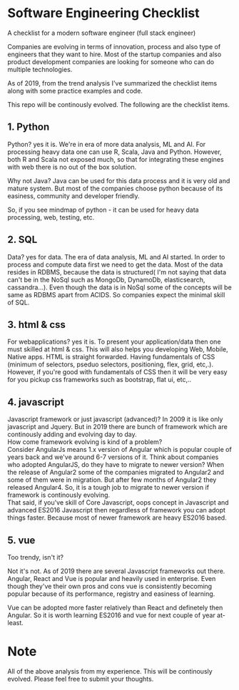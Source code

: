 # Software Engineering Checklist
A checklist for a modern software engineer (full stack engineer)

Companies are evolving in terms of innovation, process and also type of engineers that they want to hire. Most of the startup companies and also product development companies are looking for someone who can do multiple technologies.

As of 2019, from the trend analysis I've summarized the checklist items along with some practice examples and code.

This repo will be continously evolved. The following are the checklist items.

## 1. Python
Python? yes it is. We're in era of more data analysis, ML and AI. For processing heavy data one can use R, Scala, Java and Python. However, both R and Scala not exposed much, so that for integrating these engines with web there is no out of the box solution.

Why not Java?
Java can be used for this data process and it is very old and mature system. But most of the companies choose python because of its easiness, community and developer friendly.

So, if you see mindmap of python - it can be used for heavy data processing, web, testing, etc.

## 2. SQL
Data? yes for data. The era of data analysis, ML and AI started. In order to process and compute data first we need to get the data. Most of the data resides in RDBMS, because the data is structured( I'm not saying that data can't be in the NoSql such as MongoDb, DynamoDb, elasticsearch, cassandra...). Even though the data is in NoSql some of the concepts will be same as RDBMS apart from ACIDS. So companies expect the minimal skill of SQL.

## 3. html & css
For webapplications? yes it is. To present your application/data then one must skilled at html & css. This will also helps you developing Web, Mobile, Native apps. HTML is straight forwarded. Having fundamentals of CSS (minimum of selectors, pseduo selectors, positioning, flex, grid, etc,.). However, if you're good with fundamentals of CSS then it will be very easy for you pickup css frameworks such as bootstrap, flat ui, etc,..

## 4. javascript
Javascript framework or just javascript (advanced)? In 2009 it is like only javascript and Jquery. But in 2019 there are bunch of framework which are continously adding and evolving day to day. 
<br >
How come framework evolving is kind of a problem?<br >
Consider AngularJs means 1.x version of Angular which is popular couple of years back and we've around 6-7 versions of it. Think about companies who adopted AngularJS, do they have to migrate to newer version? When the release of Angular2 some of the companies migrated to Angular2 and some of them were in migration. But after few months of Angular2 they released Angular4. So, it is a tough job to migrate to newer version if framework is continously evolving.
<br >
That said, if you've skill of Core Javascript, oops concept in Javascript and advanced ES2016 Javascript then regardless of framework you can adopt things faster. Because most of newer framework are heavy ES2016 based.

## 5. vue
Too trendy, isn't it? 

Not it's not. As of 2019 there are several Javascript frameworks out there. Angular, React and Vue is popular and heavily used in enterprise. Even though they've their own pros and cons vue is consistently becoming popular because of its performance, registry and easiness of learning.

Vue can be adopted more faster relatively than React and definetely then Angular. So it is worth learning ES2016 and vue for next couple of year at-least.


# Note
All of the above analysis from my experience. This will be continously evolved. Please feel free to submit your thoughts.